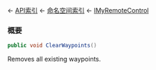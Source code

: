 ← [API索引](Api-Index) ← [命名空间索引](Namespace-Index) ← [IMyRemoteControl](Sandbox.ModAPI.Ingame.IMyRemoteControl)

### 概要

```csharp
public void ClearWaypoints()
```

Removes all existing waypoints.

